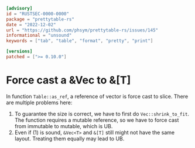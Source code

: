 ```toml
[advisory]
id = "RUSTSEC-0000-0000"
package = "prettytable-rs"
date = "2022-12-02"
url = "https://github.com/phsym/prettytable-rs/issues/145"
informational = "unsound"
keywords = ["tab", "table", "format", "pretty", "print"]

[versions]
patched = [">= 0.10.0"]
```

# Force cast a &Vec<T> to &[T]

In function `Table::as_ref`, a reference of vector is force cast to slice. There are multiple problems here:
1. To guarantee the size is correct, we have to first do `Vec::shrink_to_fit`. The function requires a mutable reference, so we have to force cast from immutable to mutable, which is UB.
2. Even if (1) is sound, `&Vec<T>` and `&[T]` still might not have the same layout. Treating them equally may lead to UB.
